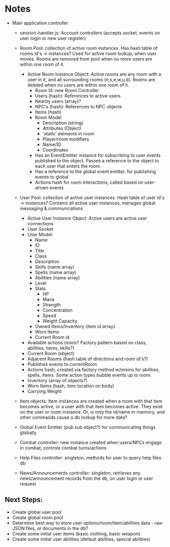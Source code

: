 # Notes

- Main application controller
    - session-handler.js: Account controllers (accepts socket, events on user login or new user register)

	- Room Pool: collection of active room instances. Has hash table of rooms id's -> instances?
		Used for active room lookup, when user moves. Rooms are removed from pool when no more users are within one room of it.

		- Active Room Instance Object:
		    Active rooms are any room with a user in it, and all surrounding rooms (n,s,e,w,u,d). Rooms are deleted when no users are within one room of it.
		    - Room Id: new Room Controller
			- Users (hash): References to active users
			- Nearby users (array)?
			- NPC's (hash): References to NPC objects
			- Items (hash)
			- Room Model
				- Description (string)
				- Attributes (Object) 
				- 'static' elements in room
				- Player/room modifiers
				- Name/ID
				- Coordinates
			- Has an EventEmitter instance for subscribing to user events published to the object. Passes a reference to the object to each user that enters the room.
			- Has a reference to the global event emitter, for publishing events to global
			- Actions hash for room interactions, called based on user-driven events

	- User Pool: collection of active user instances. Hash table of user id's -> instances?
		Contains all active user instances, manages global messaging & communications

		- Active User Instance Object: Active users are active user connections
		- User Socket
		- User Model:
			- Name
			- ID
			- Title
			- Class
			- Description
			- Skills (name array)
			- Spells (name array)
			- Abilities (name array)
			- Level
			- Stats
				- HP
				- Mana
				- Strength
				- Concentration
				- Speed
				- Weight Capacity
			- Owned Items/Inventory (item id array)
			- Worn Items
			- Current Room id
		- Available actions (mixin? Factory pattern based on class, abilities, items, skills?)
		- Current Room (object)
		- Adjacent Rooms (hash table of directions and room id's?)
		- Publishes events to currentRoom
		- Actions hash, created via factory method w/mixins for abilities, spells, items. Some action types bubble events up to room.
		- Inventory (array of objects?)
		- Worn Items (hash, item location on body)
		- Carrying Weight

	- Item objects:
		Item instances are created when a room with that item becomes active, or a user with that item becomes active. They exist on the user or room instance.
		Or, is only the id/name in-memory, and other commands cause a db lookup for more data?

	- Global Event Emitter (pub sub object?) for communicating things globally

	- Combat controller: new instance created when users/NPCs engage in combat, controls combat turns/actions

	- Help Files controller: singleton, methods for user to query help files db

	- News/Announcements controller: singleton, retrieves any news/announcement records from the db, on user login or user request


## Next Steps:

- Create global user pool
- Create global room pool
- Determine best way to store user options/room/item/abilities data - raw JSON files, or documents in the db?
- Create some initial user items (basic clothing, basic weapon)
- Create some initial user abilities (default abilities, special abilities)
